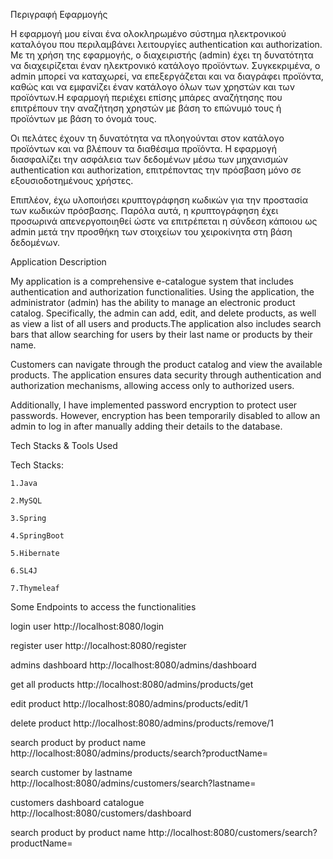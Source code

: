 Περιγραφή Εφαρμογής

Η εφαρμογή μου είναι ένα ολοκληρωμένο σύστημα ηλεκτρονικού καταλόγου που περιλαμβάνει λειτουργίες authentication και authorization. Με τη χρήση της εφαρμογής, ο διαχειριστής (admin) έχει τη δυνατότητα να διαχειρίζεται έναν ηλεκτρονικό κατάλογο προϊόντων. Συγκεκριμένα, ο admin μπορεί να καταχωρεί, να επεξεργάζεται και να διαγράφει προϊόντα, καθώς και να εμφανίζει έναν κατάλογο όλων των χρηστών και των προϊόντων.Η εφαρμογή περιέχει επίσης μπάρες αναζήτησης που επιτρέπουν την αναζήτηση χρηστών με βάση το επώνυμό τους ή προϊόντων με βάση το όνομά τους.

Οι πελάτες έχουν τη δυνατότητα να πλοηγούνται στον κατάλογο προϊόντων και να βλέπουν τα διαθέσιμα προϊόντα. Η εφαρμογή διασφαλίζει την ασφάλεια των δεδομένων μέσω των μηχανισμών authentication και authorization, επιτρέποντας την πρόσβαση μόνο σε εξουσιοδοτημένους χρήστες.

Επιπλέον, έχω υλοποιήσει κρυπτογράφηση κωδικών για την προστασία των κωδικών πρόσβασης. Παρόλα αυτά, η κρυπτογράφηση έχει προσωρινά απενεργοποιηθεί ώστε να επιτρέπεται η σύνδεση κάποιου ως admin μετά την προσθήκη των στοιχείων του χειροκίνητα στη βάση δεδομένων.

Application Description

My application is a comprehensive e-catalogue system that includes authentication and authorization functionalities. Using the application, the administrator (admin) has the ability to manage an electronic product catalog. Specifically, the admin can add, edit, and delete products, as well as view a list of all users and products.The application also includes search bars that allow searching for users by their last name or products by their name.

Customers can navigate through the product catalog and view the available products. The application ensures data security through authentication and authorization mechanisms, allowing access only to authorized users.

Additionally, I have implemented password encryption to protect user passwords. However, encryption has been temporarily disabled to allow an admin to log in after manually adding their details to the database.

Tech Stacks & Tools Used

Tech Stacks:

    1.Java

    2.MySQL

    3.Spring

    4.SpringBoot

    5.Hibernate

    6.SL4J

    7.Thymeleaf

Some Endpoints to access the functionalities

login user
http://localhost:8080/login

register user
http://localhost:8080/register

admins dashboard
http://localhost:8080/admins/dashboard

get all products
http://localhost:8080/admins/products/get

edit product
http://localhost:8080/admins/products/edit/1

delete product
http://localhost:8080/admins/products/remove/1

search product by product name
http://localhost:8080/admins/products/search?productName=

search customer by lastname
http://localhost:8080/admins/customers/search?lastname=

customers dashboard catalogue
http://localhost:8080/customers/dashboard

search product by product name
http://localhost:8080/customers/search?productName=
